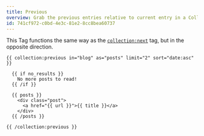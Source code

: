 ```yaml
---
title: Previous
overview: Grab the previous entries relative to current entry in a Collection.
id: 741cf972-c0bd-4e3c-81e2-8cc8bea60737
---
```

This Tag functions the same way as the [`collection:next`](/docs/tags/collection-next) tag, but in the opposite direction.

```
{{ collection:previous in="blog" as="posts" limit="2" sort="date:asc" }}

  {{ if no_results }}
    No more posts to read!
  {{ /if }}

  {{ posts }}
    <div class="post">
      <a href="{{ url }}">{{ title }}</a>
    </div>
  {{ /posts }}

{{ /collection:previous }}
```
